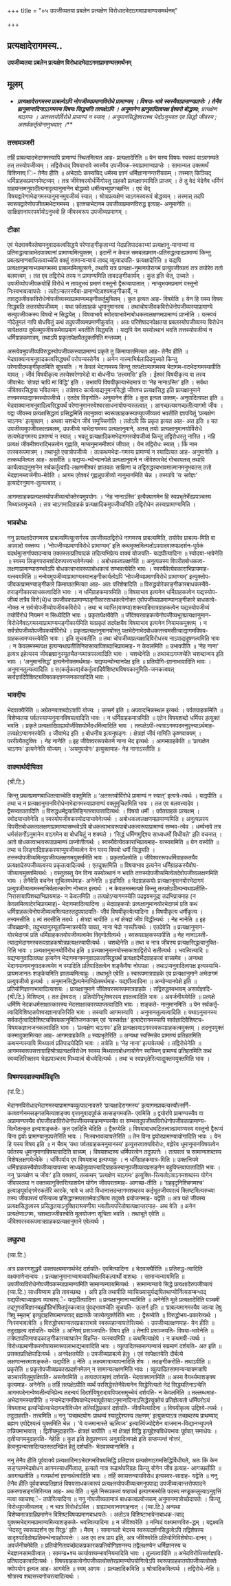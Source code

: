 +++
title = "०५ उपजीव्यतया प्रबलेन प्रत्यक्षेण विरोधादभेदाऽगमाप्रामाण्यसमर्थनम्"

+++


## प्रत्यक्षादेरागमस्य..

**उपजीव्यतया प्रबलेन प्रत्यक्षेण विरोधादभेदाऽगमाप्रामाण्यसमर्थनम्**

## **मूलम्** 

- ***प्रत्यक्षादेरागमस्य प्राबल्येऽपि नोपजीव्यप्रमाणविरोधे प्रामाण्यम् । विषया-भावे स्वस्यैवाप्रामाण्यप्राप्तेः । तेनैव ह्यनुमानादिनाऽऽगमस्य विषयः सिद्ध्यति तत्पक्षेऽपि । अनुमानेन ह्यनुवादित्वपक्ष ईश्वरो बोद्धव्यः**, प्रत्यक्षेण चाऽगमः । अतस्तयोर्विरोधे प्रामाण्यं न स्यात् । अनुमानसिद्धेश्वराच्च भेदोऽनुभवत एव सिद्धो जीवस्य ; असर्वकर्तृत्वेनानुभवात् ।***

### **तत्त्वमञ्जरी**

तर्हि प्राबल्यादभेदागमस्यापि प्रामाण्यं स्थितमित्यत आह- प्रत्यक्षादेरिति ॥ येन यस्य विषयः स्वरूपं वाऽवगम्यते तत् तस्योपजीव्यम् । तद्विरोधाद् विषयाभावे स्वस्यैव उपजीवक-स्याप्रामाण्यप्राप्तेः । सामान्यत उक्तमर्थं विशिनश्व् ि- तेनैव हीति ॥ अभेदादेः कस्यचिद् धर्मस्य ज्ञानं धर्मिज्ञानानन्तरीयकम् । तस्मात् किञ्चिद् धर्मिग्राहकप्रमाणमेष्टव्यम् । तत्र जीवेश्वरयोर्धर्मिणोस्तु ग्राहकौ प्रत्यक्षागमाविति प्राप्तम् । ते तु वेदं भेदेनैव धर्मिणं ग्राहयन्तमनुवादीत्यनादृत्यानुमानेन बोद्धव्यो धर्मीत्यभ्युपगच्छन्ति । एवं चेद् विषयद्वारेणाभेदागमस्यानुमानमुपजीव्यं स्यात् । श्रोत्रप्रत्यक्षेण चाऽगमस्वरूपं बोद्धव्यम् । तस्मात् तदपि स्वरूपद्वारेणोपजीव्यमभेदागमस्य । इतश्चाभेदागम उपजीव्यप्रमाणविरुद्ध इत्याह- अनुमानेति ॥ साक्षिज्ञानापरपर्यायोऽनुभवो हि जीवस्वरूप उपजीव्यप्रमाणम् ।

### **टीका** 

एवं भेदवाक्यैस्तेषामनुवादकत्वसिद्धये परेणाङ्गीकृताभ्यां भेदप्रतिपादकाभ्यां प्रत्यक्षानु-मानाभ्यां वा प्रतिरुद्धत्वान्नाभेदवाक्यानां प्रामाण्यमित्युक्तम् । इदानी न केवलं समबलप्रमाण-प्रतिरुद्धत्वादप्रामाण्यं किन्तु प्रबलप्रमाणबाधितत्वाच्चेति वक्तुं सामान्यन्यायं तावद् व्युत्पादयति- प्रत्यक्षादेरिति ॥ यद्यपि प्रत्यक्षानुमानाभ्यामागमस्य प्राबल्यमित्युत्सर्गः, तथापि यत्र प्रत्यक्षा-नुमानयोरागमं प्रत्युपजीव्यत्वं तत्र तयोरेव ततो बलवत्त्वम् । तत एव तद्विरोधे तस्य न प्रामाण्यमिति तावदङ्गीकार्यम् । कुत इति चेत्, उच्यते । उपजीव्योपजीवकयोर्हि विरोधे न तावदुभयं प्रमाणं वस्तुनो द्वैरूप्यापातात् । नाप्युभयमप्रमाणं वस्तुनो निःस्वभावत्वापत्तेः । ततोऽन्यतरस्यैवा-प्रामाण्येऽवश्यमङ्गीकार्ये, न तावदुपजीवकविरोधेनोपजीव्यस्याप्रामाण्यमङ्गीकर्तुमुचितम् । कुत इत्यत आह- विषयेति ॥ येन हि यस्य विषयः सिद्ध्यति तत्तस्योपजीव्यम् । यथा पर्वतग्राहकं धूमानुमानस्य । तथाचोपजीवकविरोधेनोपजीव्यस्याप्रामाण्ये
सत्युपजीवकस्य विषयो न सिद्ध्येत् । विषयाभावे स्वोदयाभावेनाबोधकत्वलक्षणमप्रामाण्यं प्राप्नोति । यत्स्वयं नोदेतुमलं नापि बोधयितुं कथं तदुपजीव्यमप्रमाणीकुर्यात् । अतः परिशेषादनपेक्षतया प्रबलस्योपजीव्यस्य विरोधेन सापेक्षतया दुर्बलमुपजीवकमेवाप्रमाणं भवतीति सिद्ध्यति । यद्यपि येन यस्योत्थानं भवति तत्तस्योपजीव्यं न धर्मिग्राहकमात्रम्, तथाऽपि प्रकृतापेक्षयैतदुक्तमिति मन्तव्यम् ।

अस्त्वेवमुपजीव्यविरुद्धस्योपजीवकस्याप्रामाण्यं प्रकृते तु
किमायातमित्यत आह- तेनैव हीति ॥ भेदवाक्यानामनुवादकत्वसिद्ध्यर्थं परोपन्यस्तेनैव । अनेन नास्माभिर्बलादिदमुच्यते किन्तु परेणापीदमङ्गीकृतमिति सूचयति । न केवलं भेदागमस्य किन्तु तत्पक्षेऽप्यागमस्य भेदागम-वदभेदागमस्यापीति यावत् । जीवं विषयीकृत्य तस्येश्वरेणाभेदो वा बोधनीयः ‘तत्त्वमसि’ इति । ईश्वरं विषयीकृत्य वा तस्य जीवाभेदः ‘क्षेत्रज्ञं चापि मां विद्धि’ इति । उभावपि विषयीकृत्याभेदमात्रं वा ‘नेह नानाऽस्ति’ इति । सर्वथा जीवेश्वरसिद्ध्या भवितव्यम् । तत्रेश्वरः कार्यत्वाद्यनुमानसिद्धो जीवश्च प्रत्यक्षसिद्ध इति प्रत्यक्षानुमाने तत्त्वमस्याद्यागमस्योपजीव्ये । एतदेव विवृणोति- अनुमानेन हीति ॥ कुत इत्यत उक्तम्- अनुवादित्वपक्ष इति ॥ भेदवाक्यानामनुवादित्वसिद्ध्यर्थं परेणानुमानस्येश्वरसाधनायोपन्यस्तत्वात् । आगच्छत्यवगच्छतीत्यागमो जीवः । यद्वा जीवस्य प्रत्यक्षसिद्धत्वं प्रसिद्धमिति तदनुक्त्वा स्वरूपग्राहकस्याप्युपजीव्यत्वं भवतीति ज्ञापयितुं ‘प्रत्यक्षेण चाऽगमः’ इत्युक्तम् । अथवा चशब्देन जीवं समुच्चिनोति । ततोऽपि किं प्रकृत इत्यत आह- अत इति ॥ यत उपजीव्यमुपजीवकात्प्रबलम्, उपजीव्ये चाभेदागमस्य प्रत्यक्षानुमाने, अतस् तयोः प्रत्यक्षानुमानयोर्विरोधे सत्यभेदागमस्य प्रामाण्यं न स्यात् । भवतु प्रत्यक्षादिकमभेदागमस्योपजीव्यं किन्तु तद्विरोधस्तु नास्ति । नहि प्रत्यक्षं जीवमीश्वराद्भिन्नत्वेन गृह्णाति, नाप्यनुमानमीश्वरं जीवात् । येन तद्विरोधः स्यात् । किं नाम तत्स्वरूपमात्रम् । तथाभूते एवात्रोपजीव्ये । तत्कथमभेदा-गमस्य प्रामाण्यं न स्यादित्यत आह- अनुमानेति ॥ तत्कथमित्यत आह- असर्वेति ॥ यद्यप्य-न्योन्यानपेक्षे प्रत्यक्षानुमाने न जीवेश्वरभेदं गोचरयतस् तथापि कार्यत्वाद्यनुमानेन सर्वकर्तृत्वादि-लक्षणमीश्वरं ज्ञातवतः साक्षिणा च तद्विरुद्धस्वभावमात्मानमनुभवतस् ततो भेदज्ञानमवर्जनीय-मेवेति । आगम एवेश्वरं गृह्णन्नुपजीव्यो नानुमानमिति चेन्न । तस्यापि ‘यः सर्वज्ञः’ इत्यादेरनुमान-तुल्यत्वात् ।

आगमग्राहकप्रत्यक्षस्योपजीव्यत्वोक्तेरयमुपयोगः । ‘नेह नानाऽस्ति’ इत्यैक्यागमेन हि स्वप्रभृतेर्भेदप्रपञ्चस्य मिथ्यात्वमुच्यते । तत्र चाऽगमादिग्राहकं प्रत्यक्षादिकमुपजीव्यमिति तद्विरोधेन तस्याप्रामाण्यमिति ।

### **भावबोधः** 

ननु प्रत्यक्षादेरागमस्य प्राबल्यमित्युत्सर्गस्य उपजीव्यतद्विरोधे नागमस्य प्राबल्यमिति, तयोरेव प्राबल्य-मिति वा अपवादो वक्तव्यः । ‘नोपजीव्यप्रमाणविरोधे प्रामाण्यम्’ इति कथमुक्तमित्यतोऽपवादवाक्यप्रदर्शन-पूर्वकं यदर्थमुत्सर्गापवादन्याय उक्तस्तत्प्रतिपादकं तदित्यभिप्रेत्य वाक्यं योजयति- यद्यपीत्यादिना ॥ स्वोदया-भावेनेति ॥ स्वस्य लिङ्गपरामर्शादेरुत्पत्त्यभावेनेत्यर्थः । अबोधकत्वलक्षणेति ॥ अनुत्पन्नस्य विपरीतबोधकत्व-लक्षणाप्रामाण्यासम्भवेऽपि बोधकत्वाभावरूपाबोधकत्वं सम्भवत्येवेति भावः । स्वस्यैवेत्येवकाराभिप्रायमाह- यत्स्वयमिति ॥ नन्वेवमुपजीव्याप्रामाण्यस्यानङ्गीकार्यत्वेऽपि ‘नोपजीव्यप्रमाणविरोधे प्रामाण्यम्’ इत्युक्तोप-जीवकाप्रामाण्याङ्गीकारे किमायातमित्यत आह- अतः परिशेषादिति ॥ विरुद्धयोरेकाङ्गीकारबाधकस्यैवे-तराङ्गीकारसाधकत्वादिति भावः । न धर्मिग्राहकमात्रमिति ॥ विषयाभाव इत्यनेन धर्मिग्राहकत्वेन यद्यस्योप-जीव्यं तत्रैव विरो(धे)ध उपजीवकाप्रामाण्याङ्गीकारसाधकत्वेनोक्त एवोपजीव्याप्रामाण्यानङ्गीकारे बाधकत्वे-नोक्तः न सर्वत्रोपजीव्योपजीवकविरोधे । तथा च व्याप्ति(वाक्या)शक्त्यादिमात्रग्राहकत्वेन यद्यस्योपजीव्यं तयोर्विरोधे नियमनं न सिध्येदिति भावः । प्रकृतापेक्षयैवेति ॥ जीवेश्वरग्राहकत्वेनोपजीव्यभूतप्रत्यक्षानुमान-विरोधेनैवाऽगमस्याप्रामाण्यमङ्गीकार्यमिति यत्प्रकृतं तदपेक्षयैव विषयाभाव इत्यनेन नियामकमुक्तम् । न सर्वत्रोपजीव्योपजीवकयोर्विरोधे । प्रकृतप्रत्यक्षानुमानयोस्तु पक्षभेदेनाभेदबोधकतत्त्वमसीत्याद्यागमविषय-ग्राहकत्वमप्यस्त्येवेति भावः । इति सूचयतीति ॥ तथा चोपजीव्यप्रत्यक्षादिविरोधस्य नाऽपाद्यदूषणत्वमिति भावः । न केवलमस्मत्पक्ष इत्यन्यथाप्रतीतिनिरासायापिशब्दाभिप्रायमाह- न केवलमिति ॥ उभावपीति ॥ ‘नेह नाना’ इत्यत्र इहेत्यस्य जीवब्रह्मानुस्यूतचैतन्यमात्रपरत्वादिति भावः । चशब्देनेति ॥ तथाचाऽगमश्चेति चशब्दान्वय इति भावः । ‘अनुमानसिद्ध’ इत्यनेनोक्तमर्थमाह- यद्यप्यन्योन्यानपेक्ष इति ॥ प्रतियोगि-ज्ञानाभावादिति भावः । अनुमानतुल्यत्वादिति ॥ स(कर्तृकत्व)र्वकर्तृत्वादिवैशिष्ट्यविषयकानुमिति-जनकत्ववत् सार्वज्ञादिवैशिष्ट्यविषयकज्ञानजनकत्वादिति भावः ।

### **भावदीपः** 

भेदवाक्यैरिति ॥ अग्रेतनवाशब्दोऽत्रापि योज्यः । उत्सर्ग इति ॥ अपवादभिन्नस्थल इत्यर्थः । पर्वतग्राहकमिति ॥ विशेष्यतया पर्वतस्याप्यनुमानविषयत्वादिति भावः । न धर्मिग्राहकमात्रमिति ॥ एतेन विषयशब्दो धर्मिपर इत्युक्तं भवति । प्रकृते प्रत्यक्षादिग्राह्ययोर्जीवेशयोर्भेदधर्मित्वादिति भावः । तत्पक्षेऽपी-त्यत्राऽगमपदमनुवृत्त्याऽर्थमाह- तत्पक्षेऽप्यागमस्येति ॥ जीवाभेद इति ॥ बोधनीय इत्यनुषङ्गः । क्षेत्रज्ञं जीवं मामिति कृष्णवाक्यम् । पररीत्यैतदुक्तिः । नेह नानेति ॥ इह जीवेश्वररूपचेतने नाना भेद इत्यर्थः । आगमग्राहकेति ॥ ‘प्रत्यक्षेण चाऽगमः’ इत्यनेनेति योज्यम् । ‘अयमुपयोगः’ इत्युक्तमाह- नेह नानाऽस्तीति ॥

### **वाक्यार्थदीपिका**

(श्री.टि.)

किन्तु प्रबलप्रमाणबाधितत्वाच्चेति वक्तुमिति ॥ ‘अतस्तयोर्विरोधे प्रामाण्यं न स्यात्’ इत्यत्रे-त्यर्थः । यद्यपीति ॥ तथा च न प्रत्यक्षानुमानविरोधेनाभेदागमस्याप्रामाण्यं वक्तुमुचितमिति भावः । तत एव बलवत्त्वादेव । द्वैरूप्यापातादिति ॥ विरुद्धधर्मद्वयालिङ्गितत्वापातादित्यर्थः । विषयो धर्मी । पर्वतग्राहकं प्रत्यक्षम् । स्वोदयाभावेनेति ॥ स्वस्योपजीवकस्योदयाभावेनेत्यर्थः । अबोधकत्वलक्षणमप्रामाण्यमिति ॥ अनुत्पन्नस्य विपरीतबोधकत्वलक्षणाप्रामाण्यासम्भवेऽपि बोधकत्वाभावरूपाबोधकत्वरूपाप्रामाण्यं सम्भव-त्येव । धर्म्यभावे तत्र धर्मसंसर्गोऽनुमानेन वाऽगमेन वा बोधयितुं न शक्यते । ‘सिद्धं धर्मिणमुद्दिश्य साध्यधर्मो विधीयते’ इति वचनात् । अतो बोधकत्वाभावरूपाप्रामाण्यं प्राप्नोतीत्यर्थः । स्वस्यैवेत्येवकाराभिप्रायमाह- यत्स्वयमिति ॥ येन यस्येति ॥ तथा च लिङ्गादिग्राहकस्याप्युपजीव्यत्वेन येन यस्य विषयो धर्मी सिद्ध्यति । तत्तस्योपजीव्यमित्युपजीव्यलक्षणमयुक्तमिति भावः । प्रकृतापेक्षयेति ॥ जीवेश्वररूपधर्मिग्राहकतयैव प्रत्यक्षादेरुपजीव्यत्वस्य प्रकृतत्वादित्यर्थः । एतदुक्तमिति ॥ विषयाभाव इत्यनेन धर्मिग्राहकस्यैवोप-जीव्यत्वमुक्तमित्यर्थः । वस्तुतस्तु येन विना यस्योत्थानं न भवति तत्तस्योपजीव्यमित्येतदेवोपजीव्यलक्षणमिति भावः । तेनैवेति वचनेन सूचितमर्थमाह- अनेनेति ॥ इदमिति ॥ भेदग्राहकयोः प्रत्यक्षानुमानयोरभेदागमं प्रत्युपजीव्यत्वमस्माभिर्बलात्कारेण नोच्यत इत्यर्थः । न केवलमस्मत्पक्षे किन्तु तत्पक्षेऽपीत्यन्यथाप्रतीति-निरासायापिशब्दाभिप्रायमाह- न केवलमिति ॥ तत्पक्षेऽप्यागमस्येति पदद्वयमनूद्य तदभिप्रायमाह (न केवलमित्यादेरभिप्रायमाह)- भेदागमवदित्यादिना ॥ भेदग्राहकयोः प्रत्यक्षानुमानयोरभेदागमं प्रति कथं धर्मिग्राहकत्वेनोपजीव्यत्वमित्यतस्तदुपपादयति- जीवं विषयीकृत्येत्यादिना ॥ विषयीकृत्य धर्मीकृत्य । तत्त्वमसीति ॥ त्वं तदसीति तदर्थः । क्षेत्रज्ञं चापीति ॥ मां क्षेत्रज्ञं जीवं विद्धीत्यर्थः । नेह नानेति ॥ इह जीवब्रह्मणोः, तदुभयानुस्यूतचिन्मात्रस्येति यावत्, नाना भेदो नास्तीत्यर्थः । एतदेवेति ॥ प्रत्यक्षानुमान-योरभेदागमं प्रति धर्मिग्राहकतयोपजीव्यत्वमेव विवृणोतीत्यर्थः । स्वरूपग्राहकस्यापीति ॥ नेह नानाऽस्ती-त्याद्यभेदागमस्वरूपग्राहकश्रोत्रप्रत्यक्षस्यापीत्यर्थः । चशब्देनेति ॥ तथा च नात्र जीवस्य प्रत्यक्षसिद्धत्वानुक्ति-रिति भावः । प्रत्यक्षानुमानयोर्विरोध इति ॥ प्रत्यक्षानुमानयोस्सकाशाद्विरोधे सतीत्यर्थः । भवत्वित्यादि ॥ यद्यप्यनुवादित्वपक्ष इत्यनेन भेदागमानामनुवादकत्वसिद्ध्यर्थं प्रत्यक्षादेर्भेदग्राहकत्वं वाच्यमेव । अन्यथा भेदागमानामनुवादकत्वमेव न स्यादिति प्रतिपादितत्वेन शङ्कैवैषा नोपपन्ना । तथाऽप्यनुवादित्वपक्ष इत्यस्याभि-प्रायमजानतः शङ्केयमिति ज्ञातव्यमित्याहुः । तथाभूते एवेति ॥ स्वरूपमात्रग्राहके एव प्रत्यक्षानुमाने अभेदागमं प्रत्युपजीव्ये इत्यर्थः । अनुमानसिद्धेत्यनेनाभिप्रेतमर्थमाह- यद्यपीत्यादिना ॥ अन्योन्यानपेक्षे इति ॥ प्रतियोगिज्ञानाभावादित्याशयः । प्रत्यक्षानुमाने जीवेश्वरस्वरूपमात्रग्राहके । तद्विरुद्धस्वभावम् असार्वज्ञादि-(श्री.टि.) विशिष्टम् । तत ईश्वरात् । प्रतियोगिभूतेश्वरस्य ज्ञातत्वादिति भावः । अवर्जनीयमेवेति ॥ प्रत्यक्षे धर्मिणि भेदकधर्मसाक्षात्कारस्य भेदसाक्षात्कारव्याप्तत्वादिति भावः । शङ्कते- नानुमानमिति ॥ येन सर्वकर्तृ-त्वादिविशिष्टतयेश्वरज्ञानापत्तिरिति भावः । तस्यापि आगमस्यापि । अनुमानतुल्यत्वादिति ॥ यथाऽनुमानस्य सर्वकर्तृत्वादिवैशिष्ट्यविषयकानुमितिजनकत्वम् एवं ‘यस्सर्वज्ञः’ इत्यादेरागमस्यापि सार्वज्ञादिवैशिष्ट्य-विषयकज्ञानजनकत्वादिति भावः । ‘प्रत्यक्षेण चाऽगमः’ इति प्रत्यक्षस्याऽगमस्वरूपग्राहकत्वमुक्तम् । तदनुपयुक्तं कस्मादुक्तमित्यत आह- आगमग्राहकेति ॥ स्वप्रभृतेरिति ॥ अन्यथा स्वस्मिन्नेव प्रामाण्यं प्रतिहतमिति कथमन्यस्यापि मिथ्यात्वं प्रतिपादयेदिति भावः । तत्रेति ॥ ‘नेह नाना’ इत्यत्रेत्यर्थः । तद्विरोधेनेति ॥ आगमस्वरूपसत्ताग्राहिश्रोत्रप्रत्यक्षविरोधेन स्वस्य मिथ्यात्वबोधनायोगेन स्वस्मिन् प्रामाण्यं प्रतिहतमिति कथं स्वव्यतिरिक्तस्य भेदप्रपञ्चस्य मिथ्यात्वं बोधयेदित्यर्थः । तथा च स्वप्रभृतेरित्याद्युक्तमयुक्तमिति भावः ।

### **विषमपदवाक्यार्थविवृतिः**

(पां.टि.)

भेदागमविरोधादभेदागमस्याप्रामाण्यव्युत्पादनावसरे ‘प्रत्यक्षादेरागमस्य’ इत्यागमप्राबल्यस्यौत्सर्गि-कत्ववर्णनमसङ्गतमित्याशङ्क्य वृत्तानुवादपूर्वकं तत्सङ्गमयति- एवमिति ॥ द्वयोरपि प्रामाण्यस्यैव वा अप्रामाण्यस्यैव वोपजीवकविरोधेनोपजीव्यस्याप्रामाण्यस्यैव वा सम्भवादुपजीव्यविरोधेनोपजीवकाप्रामाण्य-मित्येतत्कुत इत्याशङ्कते- कुत एतदिति चेदिति ॥ द्वैरूप्येति ॥ विषयाबाधघटितत्वात्प्रामाण्यस्य वस्तुनो द्वैरूप्यं विना द्वयोः प्रामाण्यानुपपत्तेरिति भावः । निःस्वभावत्वापत्तेरिति ॥ तेन विना द्वयोरप्रामाण्यायोगादिति भावः । येन हि यस्य विषय इति ॥ न चैवम् ‘यथा पर्वतग्राहकमनुमानस्य’ इत्युत्तरवाक्यविरोधः, वह्नेरेव धूमानुमानविषयत्वेन पर्वतस्य धूमानुमानाविषयत्वादिति वाच्यम् । विषयशब्दस्य धर्मिपरत्वेन तदुपपत्तेः । तत्परत्वं च सामान्यशब्दस्य विशेषलक्षणयेत्येके । धर्मिपर्याय एव विषयशब्द इत्यप्याहुः । न धर्मिग्राहकमात्र-मिति ॥ उक्तनियमे धर्मिग्राहकस्यैवोपजीव्यत्वापत्त्या साध्यहेतुव्याप्त्यादिग्राहकस्यानुपजीव्यत्वप्रसङ्गेन बहुविप्लवापातादिति भावः । ननु ‘प्रत्यक्षेण च जीवः’ इति वक्तव्यं, तत्कथम् ‘प्रत्यक्षेण चाऽगमः’ इत्युक्ति-रित्यतोऽत्राऽगमशब्दस्य योगेन जीवपरतया न वक्तव्यानुक्तिरित्याशयेन योगेन जीवपरतामाह- आगच्छ-तीति ॥ ‘ग्रहवृदृनिश्चिगमश्च’ इत्याङ्पूर्वाद्गमेरकर्तरि कारके, भावे च अपो विधानात्तदन्तागमशब्दस्य कर्तृभूतजीवपरत्वं क्लिष्टमित्यरुच्या तस्य जीवपरत्वं परित्यज्य प्रसिद्धागमपरतामेवाऽश्रित्य तदुक्तेः प्रयोजनमाह- यद्वेति ॥ अत्र पक्षे जीवस्य प्रत्यक्षसिद्धत्वस्य प्रसिद्धतयाऽनुक्तिराश्रयणीया भवतीत्यपरितोषात्पक्षान्तरमाह- अथ वेति ॥ अनेन प्रत्यक्षेणाऽगमः, चशब्दाज्जीवश्चेति मूलयोजना सूचिता भवति । तथाभूते एवेति ॥ जीवेश्वरस्वरूपमात्रग्राहकप्रत्यक्षानुमाने एवेत्यर्थः ।

### **लघुप्रभा**

(व्या.टि.)

अत्र प्रकरणशुद्ध्यै उक्तवक्ष्यमाणार्थभेदं दर्शयति- एवमित्यादिना ॥ भेदवाक्यैरिति ॥ प्रतिरुद्ध-त्वादिति वक्ष्यमाणेनान्वयः । प्रत्यक्षानुमानाभ्यामव्यवस्थितविकल्पार्थो वाशब्दः । सामान्यन्यायमिति ॥ उपजीव्यविरोधेनोपजीवकस्याप्रामाण्यमिति सामान्यन्यायमित्यर्थः । सामान्यन्याये सिद्धे प्रत्यक्षादेरुपजीव्यत्वं (व्या.टि.) साधयिष्याम इति तावच्छब्दः । अपि इति तथापीति व्याचिख्यासुर्यद्यपितथाप्योर्नित्यसम्बन्धाद् यद्यपीत्याध्याहृत्य व्याचश्व्े- यद्यपीत्यादिना ॥ प्रत्यक्षानुमानाभ्यामिति ॥ अनेनेति मूले प्रत्यक्षादेरिति पञ्चमी तद्गुणसंविज्ञानबहुव्रीहिर्भाषितपुंस्कत्वात् पुंवद्भावश्चेति सूचयति- उत्सर्ग इति ॥ ‘प्राबल्यमागमस्यैव जात्या तेषु त्रिषु स्मृतम्’ इत्युदाहरिष्यमाणत्वाद् ब्रह्मतर्के जात्येत्युक्तेरिति भावः । द्वैरूप्येति ॥ विरुद्धोभय-प्रकारेत्यर्थः । निःस्वभावत्वेति ॥ विरुद्धोभयान्यतरप्रकाराभावे स्वरूपहान्यापत्तेरित्यर्थः । उपजीव्यलक्षणमाह- येन हीति ॥ तदुदाहृत्य दर्शयति- यथेति ॥ अनिश्व्ं प्रसञ्जयति- विषय इति ॥ तेनापि प्रसञ्जयति- विषया-भावेनेति ॥ तत्रेष्टापत्तिमापादकाङ्गीकारव्याघातेन विहन्ति- यत्स्वयमिति ॥ कथमित्याक्षेपे । न कथमपी-त्यर्थः । विरोध्यप्रमाणीकरणोपायस्वरूपलाभाद्यभावादिति भावः । व्युत्पादितसामान्यन्यायं सप्रमाणं दर्शयति- अत इति ॥ प्रसक्तप्रतिक्षेपादित्यर्थः । अनपेक्षतयेति ॥ उपजीव्यप्राबल्ये हेतुः । एवं सापेक्षतयेति दौर्बल्ये लक्षणान्तरमाशङ्कते- यद्यपीति ॥ नेति ॥ लक्ष्यमात्राव्यापनादिति शेषः । तदङ्गीकरोति- तथाऽपीति ॥ प्रकृतेति ॥ प्रकृतोपजीव्यप्रकारप्रदर्शनमेतन् न सामान्यलक्षणमिति भावः । व्युत्पादितसामान्यन्यायमत्रापि सञ्चारयितुमुपक्षिपति- अस्त्वेवमिति ॥ तत्पदपरामृश्व्ं दर्शयति- भेदवाक्यानामिति ॥ अस्य वैयर्थ्यमाशङ्क्य कृत्यमाह- अनेनेति ॥ तर्हि तत्पक्षेऽपीति व्यर्थं परसिद्धेस्तेनैवेत्यनेन सिद्धेरित्यतो नेदं सिद्ध्यतिनाऽन्वेति आगमपदेनान्वेष्यतीत्यभिप्रेत्य तदन्वयं दिदर्शयिषुरादावपिपदसमुच्चेयं दर्शयति- न केवलमिति ॥ तल्लब्धमाह- अभेदागमस्यापीति ॥ नन्वभेदागमविषयाभेदस्यापूर्वतयाऽनुमानादिनाऽसिद्धेरयुक्तेयं प्रतिज्ञेत्यतो धर्मिपरोऽयं विषयशब्द इत्यभिप्रेत्याभेदागमत्रैविध्येन तत्सिद्धिप्रकारं दर्शयति- जीवमित्यादिना ॥ विषयीकृत्य उद्दिश्ये-त्यर्थः । तदुदाहरति- तत्त्वमिति ॥ ननु ‘यच्छब्दयोगः प्राथम्यं स्यादुद्देश्यस्य लक्षणम्’ इत्युक्त्याऽत्र तच्छब्दस्य प्राथम्याद् ब्रह्मण एवोद्देश्यत्वं युक्तमिति चेन्न । ‘ये यजमानास्ते ऋत्विजः’ इत्यार्त्विज्योद्देशेन याजमान-विद्यानभ्युपगमे तन्नियमाभावात् । द्वितीयमुदाहरति- क्षेत्रज्ञं चापीति ॥ मां क्षेत्रज्ञं विद्धि इत्युद्देश्यविधेयभावः पूर्ववत् समाधेयः । तृतीयागममुदाहरति- नेहेति ॥ कुत इति हेतुप्रश्नस्य अनुवादित्वपक्षे इति सप्तम्यन्तं नोत्तरं, हेत्वनुपन्यासादित्यतस्तदभिप्रेतं हेतुं दर्शयति- भेदवाक्यानामिति ॥

ननु तेनैव हीति पूर्ववाक्ये प्रत्यक्षादिनाऽभेदागमविषयसिद्धिं प्रतिज्ञाय प्रत्यक्षेणाऽगमसिद्धिर्विधीयते, अतः किं केन सङ्गतमभेदबोधन आगमस्याधर्मित्वात्, इत्यतो नात्र रूढार्थपरिग्रहः किन्तु योगेन जीव इत्याह- आगच्छतीति ॥ अवगच्छतीति ॥ गत्यर्थानां ज्ञानार्थत्वादिति भावः । तर्हि स्वायत्तन्यायविरोध इत्यस्वर-सादाह- यद्वेति ॥ ननु तेनैव हीति पूर्ववाक्यप्रतिज्ञातं विषयसाधकत्वरूपं प्रत्यक्षस्योपजीव्यत्वमनुपपाद्य उपजीव्यत्वान्तरोपपादने प्रकरणासङ्गतिरित्यत आह- अथ वेति ॥ मूले निरूपकत्वं षष्ठ्यर्थ इत्यागमस्येति पदस्य मण्डूकप्लुत्याऽनुवृत्तिं मत्वा व्याचश्व्े- तयोरित्यादिना ॥ ननु नोपजीव्यतामात्रं बाधकत्वप्रयोजकम् अनुमानमात्रोच्छेदापत्तेः । किन्तु विरोध्युपजीव्यत्वम् । न चात्र विरोधोऽस्ति । ग्राह्याभावानवगाहनात् । (व्या.टि.) अन्यथा विशेष्यमात्रग्राहिप्रमाणेन विशिष्टविषयप्रमाणबाधापत्तेः । अतोऽत्र विशिष्टाभावेनाबाधक-त्वाद् युक्तमभेदागमप्रामाण्यमित्याशङ्कते- भवत्वित्यादिना ॥ न जीवेश्वरेति ॥ नन्विदं वक्ष्यमाणविरु-द्धम् । यद्वक्ष्यति ‘भेदस्तु स्वरूपदर्शन एव सिद्धः’ इति । मैवम् । सामान्यतो भेदस्य स्वरूपदर्शनसिद्धत्वेऽपि तद्विशेषस्य सादृश्यादिदोषप्रतिबन्धेनाग्रहोपपत्तेः । अत एव तत्र प्राय इति, अत्र जीवेश्वरेति प्रतियोगिविशेषोपा-दानम् । अवर्जनीयमेवेति ॥ प्रतियोगितावच्छेदकप्रकारकप्रतियोगिज्ञानस्य तद्वैलक्षण्येन धर्मिज्ञानस्य च भेदज्ञानसामग्रीत्वात् । सामग्य्र•श्च कार्यावश्यम्भावनियमादिति भावः । तुल्यत्वादिति ॥ अभेदविरोधिसार्वज्ञादि-प्रतिपादकत्वादित्यर्थः । विषयग्राहकत्वेनोपजीव्यत्वोक्तेरप्रामाण्योपयोगित्वेऽपि स्वरूपग्राहकतयोपजीव्यत्वोक्तेः क्वोपयोग इत्यत आह- आगमेति ॥ स्वम् आगमः । प्रत्यक्षादिकमिति ॥ श्रोत्रादिकमित्यर्थः । तद्विरोधे-नेति ॥ श्रोत्रस्य शब्दसत्त्वगोचरत्वादित्यर्थः ।

